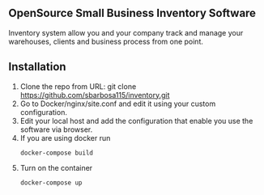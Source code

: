 ## OpenSource Small Business Inventory Software 

Inventory system allow you and your company track and manage your warehouses, clients and business process from one point.

## Installation

1. Clone the repo from URL: git clone https://github.com/sbarbosa115/inventory.git
2. Go to Docker/nginx/site.conf and edit it using your custom configuration.
3. Edit your local host and add the configuration that enable you use the software via browser.
4. If you are using docker run
    ```
    docker-compose build
    ```
5. Turn on the container
    ```
    docker-compose up
    ```